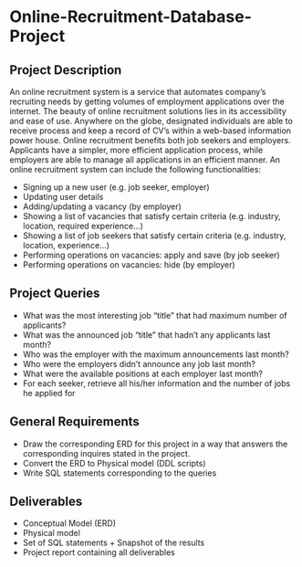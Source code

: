 # Online-Recruitment-Database-Project
## Project Description

An online recruitment system is a service that automates company’s recruiting needs by 
getting volumes of employment applications over the internet. The beauty of online 
recruitment solutions lies in its accessibility and ease of use. Anywhere on the globe, 
designated individuals are able to receive process and keep a record of CV’s within a web-based information power house. Online recruitment benefits both job seekers and 
employers. Applicants have a simpler, more efficient application process, while employers 
are able to manage all applications in an efficient manner.
An online recruitment system can include the following functionalities:

- Signing up a new user (e.g. job seeker, employer)
- Updating user details
- Adding/updating a vacancy (by employer)
- Showing a list of vacancies that satisfy certain criteria (e.g. industry, location, required experience…)
- Showing a list of job seekers that satisfy certain criteria (e.g. industry, location, experience…)
- Performing operations on vacancies: apply and save (by job seeker)
- Performing operations on vacancies: hide (by employer)

## Project Queries

- What was the most interesting job “title” that had maximum number of applicants?
- What was the announced job “title” that hadn’t any applicants last month?
- Who was the employer with the maximum announcements last month?
- Who were the employers didn’t announce any job last month?
- What were the available positions at each employer last month?
- For each seeker, retrieve all his/her information and the number of jobs he applied for


## General Requirements

- Draw the corresponding ERD for this project in a way that answers the corresponding inquires stated in the project.
- Convert the ERD to Physical model (DDL scripts)
- Write SQL statements corresponding to the queries

## Deliverables
- Conceptual Model (ERD) 
- Physical model 
- Set of SQL statements + Snapshot of the results 
- Project report containing all deliverables
